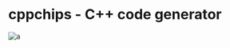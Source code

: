 # cppchips - C++ code generator

![a](https://img.shields.io/github/commit-activity/y/eSkry/cppchips?style=flat-square)
